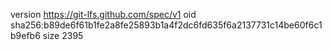 version https://git-lfs.github.com/spec/v1
oid sha256:b89de6f61b1fe2a8fe25893b1a4f2dc6fd635f6a2137731c14be60f6c1b9efb6
size 2395
